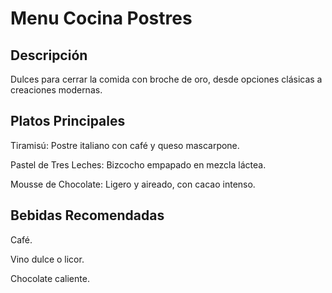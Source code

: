 # Menu  Cocina Postres


## Descripción
Dulces para cerrar la comida con broche de oro, desde opciones clásicas a creaciones modernas.


## Platos Principales
Tiramisú: Postre italiano con café y queso mascarpone.

Pastel de Tres Leches: Bizcocho empapado en mezcla láctea.

Mousse de Chocolate: Ligero y aireado, con cacao intenso.

## Bebidas Recomendadas
Café.

Vino dulce o licor.

Chocolate caliente.
